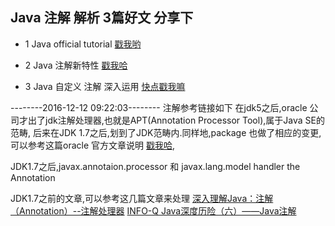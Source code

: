 ## Java 注解 解析 3篇好文 分享下

- 1 Java official tutorial [戳我哟](https://docs.oracle.com/javase/tutorial/java/annotations/)

- 2 Java 注解新特性 [戳我哈](https://waylau.gitbooks.io/essential-java/content/docs/annotations.html)

- 3 Java 自定义 注解 深入运用 [快点戳我嘛](http://www.cnblogs.com/peida/archive/2013/04/24/3036689.html)

--------2016-12-12 09:22:03--------
注解参考链接如下 在jdk5之后,oracle 公司才出了jdk注解处理器,也就是APT(Annotation Processor Tool),属于Java SE的范畴,
后来在JDK 1.7之后,划到了JDK范畴内.同样地,package 也做了相应的变更,可以参考这篇oracle 官方文章说明  [戳我哈](http://docs.oracle.com/javase/7/docs/technotes/guides/apt/GettingStarted.html),

JDK1.7之后,javax.annotaion.processor 和 javax.lang.model  handler the Annotation

JDK1.7之前的文章,可以参考这几篇文章来处理
[深入理解Java：注解（Annotation）--注解处理器](http://www.cnblogs.com/peida/archive/2013/04/26/3038503.html)
[INFO-Q Java深度历险（六）——Java注解](http://www.infoq.com/cn/articles/cf-java-annotation)